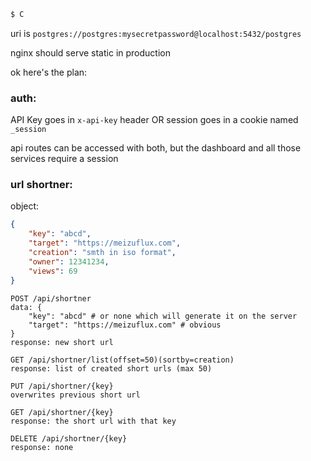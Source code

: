 ```bash
$ C
```

uri is `postgres://postgres:mysecretpassword@localhost:5432/postgres`

nginx should serve static in production

ok here's the plan:

### auth:
API Key goes in `x-api-key` header OR session goes in a cookie named `_session`

api routes can be accessed with both, but the dashboard and all those services require a session


### url shortner:

object:

```json
{
    "key": "abcd",
    "target": "https://meizuflux.com",
    "creation": "smth in iso format",
    "owner": 12341234,
    "views": 69
}
```

```
POST /api/shortner
data: {
    "key": "abcd" # or none which will generate it on the server
    "target": "https://meizuflux.com" # obvious
}
response: new short url
```

```
GET /api/shortner/list(offset=50)(sortby=creation)
response: list of created short urls (max 50)
```

```
PUT /api/shortner/{key}
overwrites previous short url
```

```
GET /api/shortner/{key}
response: the short url with that key
```

```
DELETE /api/shortner/{key}
response: none
```